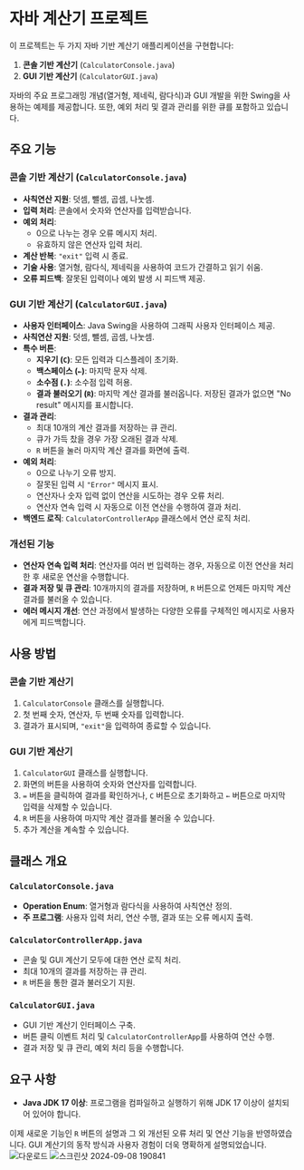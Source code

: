 # 자바 계산기 프로젝트

이 프로젝트는 두 가지 자바 기반 계산기 애플리케이션을 구현합니다:
1. **콘솔 기반 계산기** (`CalculatorConsole.java`)
2. **GUI 기반 계산기** (`CalculatorGUI.java`)

자바의 주요 프로그래밍 개념(열거형, 제네릭, 람다식)과 GUI 개발을 위한 Swing을 사용하는 예제를 제공합니다. 또한, 예외 처리 및 결과 관리를 위한 큐를 포함하고 있습니다.

## 주요 기능

### 콘솔 기반 계산기 (`CalculatorConsole.java`)
- **사칙연산 지원**: 덧셈, 뺄셈, 곱셈, 나눗셈.
- **입력 처리**: 콘솔에서 숫자와 연산자를 입력받습니다.
- **예외 처리**:
  - 0으로 나누는 경우 오류 메시지 처리.
  - 유효하지 않은 연산자 입력 처리.
- **계산 반복**: `"exit"` 입력 시 종료.
- **기술 사용**: 열거형, 람다식, 제네릭을 사용하여 코드가 간결하고 읽기 쉬움.
- **오류 피드백**: 잘못된 입력이나 예외 발생 시 피드백 제공.

### GUI 기반 계산기 (`CalculatorGUI.java`)
- **사용자 인터페이스**: Java Swing을 사용하여 그래픽 사용자 인터페이스 제공.
- **사칙연산 지원**: 덧셈, 뺄셈, 곱셈, 나눗셈.
- **특수 버튼**:
  - **지우기 (`C`)**: 모든 입력과 디스플레이 초기화.
  - **백스페이스 (`←`)**: 마지막 문자 삭제.
  - **소수점 (`.`)**: 소수점 입력 허용.
  - **결과 불러오기 (`R`)**: 마지막 계산 결과를 불러옵니다. 저장된 결과가 없으면 "No result" 메시지를 표시합니다.
- **결과 관리**:
  - 최대 10개의 계산 결과를 저장하는 큐 관리.
  - 큐가 가득 찼을 경우 가장 오래된 결과 삭제.
  - `R` 버튼을 눌러 마지막 계산 결과를 화면에 출력.
- **예외 처리**:
  - 0으로 나누기 오류 방지.
  - 잘못된 입력 시 `"Error"` 메시지 표시.
  - 연산자나 숫자 입력 없이 연산을 시도하는 경우 오류 처리.
  - 연산자 연속 입력 시 자동으로 이전 연산을 수행하여 결과 처리.
- **백엔드 로직**: `CalculatorControllerApp` 클래스에서 연산 로직 처리.
  
### 개선된 기능
- **연산자 연속 입력 처리**: 연산자를 여러 번 입력하는 경우, 자동으로 이전 연산을 처리한 후 새로운 연산을 수행합니다.
- **결과 저장 및 큐 관리**: 10개까지의 결과를 저장하며, `R` 버튼으로 언제든 마지막 계산 결과를 불러올 수 있습니다.
- **에러 메시지 개선**: 연산 과정에서 발생하는 다양한 오류를 구체적인 메시지로 사용자에게 피드백합니다.

## 사용 방법

### 콘솔 기반 계산기
1. `CalculatorConsole` 클래스를 실행합니다.
2. 첫 번째 숫자, 연산자, 두 번째 숫자를 입력합니다.
3. 결과가 표시되며, `"exit"`을 입력하여 종료할 수 있습니다.

### GUI 기반 계산기
1. `CalculatorGUI` 클래스를 실행합니다.
2. 화면의 버튼을 사용하여 숫자와 연산자를 입력합니다.
3. `=` 버튼을 클릭하여 결과를 확인하거나, `C` 버튼으로 초기화하고 `←` 버튼으로 마지막 입력을 삭제할 수 있습니다.
4. `R` 버튼을 사용하여 마지막 계산 결과를 불러올 수 있습니다.
5. 추가 계산을 계속할 수 있습니다.

## 클래스 개요

### `CalculatorConsole.java`
- **Operation Enum**: 열거형과 람다식을 사용하여 사칙연산 정의.
- **주 프로그램**: 사용자 입력 처리, 연산 수행, 결과 또는 오류 메시지 출력.

### `CalculatorControllerApp.java`
- 콘솔 및 GUI 계산기 모두에 대한 연산 로직 처리.
- 최대 10개의 결과를 저장하는 큐 관리.
- `R` 버튼을 통한 결과 불러오기 지원.

### `CalculatorGUI.java`
- GUI 기반 계산기 인터페이스 구축.
- 버튼 클릭 이벤트 처리 및 `CalculatorControllerApp`를 사용하여 연산 수행.
- 결과 저장 및 큐 관리, 예외 처리 등을 수행합니다.

## 요구 사항
- **Java JDK 17 이상**: 프로그램을 컴파일하고 실행하기 위해 JDK 17 이상이 설치되어 있어야 합니다.


이제 새로운 기능인 `R` 버튼의 설명과 그 외 개선된 오류 처리 및 연산 기능을 반영하였습니다. GUI 계산기의 동작 방식과 사용자 경험이 더욱 명확하게 설명되었습니다.
![다운로드](https://github.com/user-attachments/assets/c347d559-4afe-4ec2-8b95-66e1184f6d15)
![스크린샷 2024-09-08 190841](https://github.com/user-attachments/assets/a29d01fa-0e27-4ec1-8006-fad0a45ed2ec)

